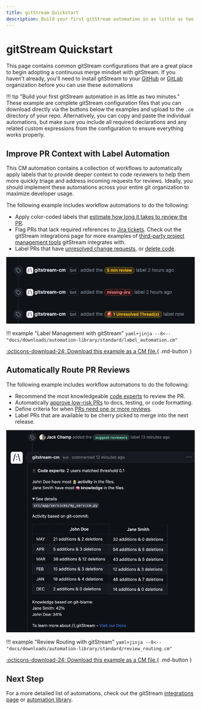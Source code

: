 ```yaml
---
title: gitStream Quickstart
description: Build your first gitStream automation in as little as two minutes.
---
```

# gitStream Quickstart

This page contains common gitStream configurations that are a great place to begin adopting a continuous merge mindset with gitStream. If you haven't already, you'll need to install gitStream to your [GitHub](github-installation.md) or [GitLab](gitlab-installation.md) organization before you can use these automations

!!! tip "Build your first gitStream automation in as little as two minutes."
    These example are complete gitStream configuration files that you can download directly via the buttons below the examples and upload to the `.cm` directory of your repo. Alternatively, you can copy and paste the individual automations, but make sure you include all required declarations and any related custom expressions from the configuration to ensure everything works properly. 

## Improve PR Context with Label Automation

This CM automation contains a collection of workflows to automatically apply labels that to provide deeper context to code reviewers to help them more quickly triage and address incoming requests for reviews. Ideally, you should implement these automations across your entire git organization to maximize developer usage. 

The following example includes workflow automations to do the following:

* Apply color-coded labels that [estimate how long it takes to review the PR](automations/provide-estimated-time-to-review/README.md).
* Flag PRs that lack required references to [Jira tickets](automations/integrations/jira/label-missing-jira-info/README.md). Check out the gitStream integrations page for more examples of [third-party project management tools](](integrations/README.md)) gitStream integrates with.
* Label PRs that have [unresolved change requests](automations/standard/label-management/label-unresolved-threads/README.md), or [delete code](automations/label-deleted-files/README.md).

![Label management quickstart](screenshots/label-management-starter.png)

!!! example "Label Management with gitStream"
    ```yaml+jinja
    --8<-- "docs/downloads/automation-library/standard/label_automation.cm"
    ```
    <div class="result" markdown>
      <span>
      [:octicons-download-24: Download this example as a CM file.](/downloads/automation-library/standard/label_automation.cm){ .md-button }
      </span>
    </div>



## Automatically Route PR Reviews

The following example includes workflow automations to do the following:

* Recommend the most knowledgeable [code experts](automations/standard/explain-code-experts/README.md) to review the PR.
* Automatically [approve low-risk PRs](automations/approve-safe-changes/README.md) to docs, testing, or code formatting.
* Define criteria for when [PRs need one or more reviews](automations/additional-review-for-large-pr/README.md).
* Label PRs that are available to be cherry picked to merge into the next release.

![Assign Code Experts Examples](automations/standard/review-assignment/assign-code-experts/assign_code_experts.png)

!!! example "Review Routing with gitStream"
    ```yaml+jinja
    --8<-- "docs/downloads/automation-library/standard/review_routing.cm"
    ```
    <div class="result" markdown>
      <span>
      [:octicons-download-24: Download this example as a CM file.](/downloads/automation-library/standard/review_routing.cm){ .md-button }
      </span>
    </div>

## Next Step

For a more detailed list of automations, check out the gitStream [integrations page](integrations/README.md) or [automation library](automations/automation-library.md).